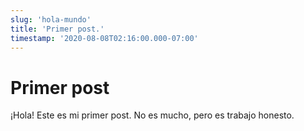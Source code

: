 ```yaml
---
slug: 'hola-mundo'
title: 'Primer post.'
timestamp: '2020-08-08T02:16:00.000-07:00'
---
```


# Primer post

¡Hola! Este es mi primer post. No es mucho, pero es trabajo honesto.
